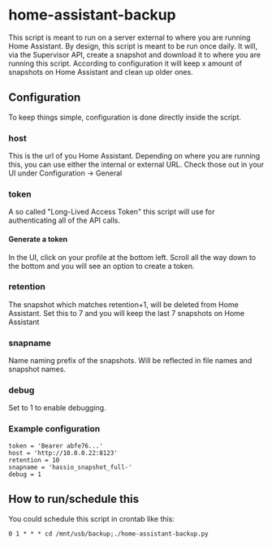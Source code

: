 # home-assistant-backup
This script is meant to run on a server external to where you are running Home Assistant. By design, this script is meant to be run once daily. It will, via the Supervisor API, create a snapshot and download it to where you are running this script. According to configuration it will keep x amount of snapshots on Home Assistant and clean up older ones.

## Configuration
To keep things simple, configuration is done directly inside the script.
### host
This is the url of you Home Assistant. Depending on where you are running this, you can use either the internal or external URL. Check those out in your UI under Configuration -> General
### token
A so called "Long-Lived Access Token" this script will use for authenticating all of the API calls. 
#### Generate a token
In the UI, click on your profile at the bottom left. Scroll all the way down to the bottom and you will see an option to create a token.
### retention
The snapshot which matches retention+1, will be deleted from Home Assistant. Set this to 7 and you will keep the last 7 snapshots on Home Assistant
### snapname
Name naming prefix of the snapshots. Will be reflected in file names and snapshot names.
### debug
Set to 1 to enable debugging.
### Example configuration
```
token = 'Bearer abfe76...'
host = 'http://10.0.0.22:8123'
retention = 10
snapname = 'hassio_snapshot_full-'
debug = 1
```
## How to run/schedule this
You could schedule this script in crontab like this:

```0 1 * * * cd /mnt/usb/backup;./home-assistant-backup.py```

